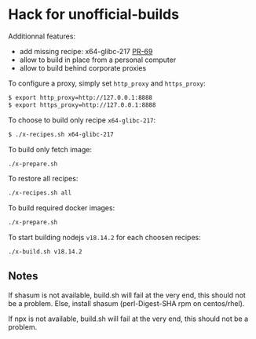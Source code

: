 # Hack for unofficial-builds

Additionnal features:
- add missing recipe: x64-glibc-217 [PR-69](https://github.com/nodejs/unofficial-builds/pull/69)
- allow to build in place from a personal computer
- allow to build behind corporate proxies

To configure a proxy, simply set `http_proxy` and `https_proxy`:

```sh
$ export http_proxy=http://127.0.0.1:8888
$ export https_proxy=http://127.0.0.1:8888
```

To choose to build only recipe `x64-glibc-217`:
```sh
$ ./x-recipes.sh x64-glibc-217
```

To build only fetch image:
```sh
./x-prepare.sh
```

To restore all recipes:
```sh
./x-recipes.sh all
```

To build required docker images:
```sh
./x-prepare.sh
```

To start building nodejs `v18.14.2` for each choosen recipes:
```sh
./x-build.sh v18.14.2
```

## Notes

If shasum is not available, build.sh will fail at the very end, this should not be a problem.
Else, install shasum (perl-Digest-SHA rpm on centos/rhel).

If npx is not available, build.sh will fail at the very end, this should not be a problem.
